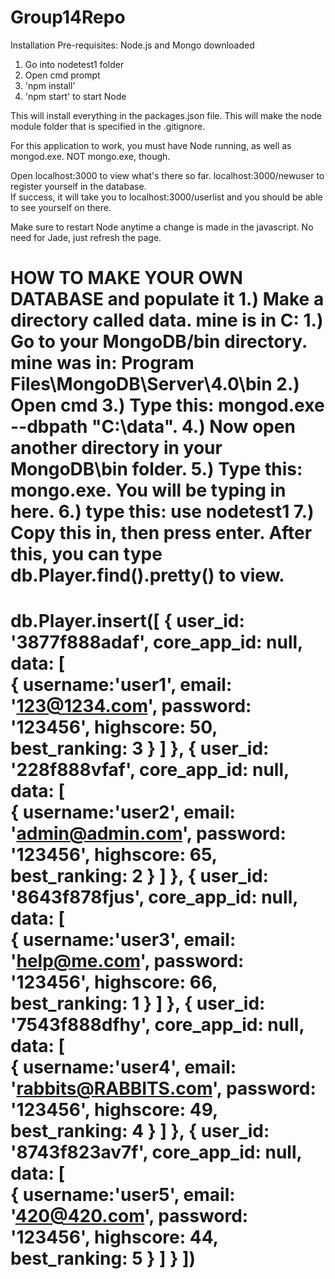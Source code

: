 # Group14Repo

Installation
Pre-requisites: Node.js and Mongo downloaded

1. Go into nodetest1 folder
2. Open cmd prompt
3. 'npm install'
4. 'npm start' to start Node

This will install everything in the packages.json file. This will make the node module folder that is specified in the .gitignore.

For this application to work, you must have Node running, as well as mongod.exe.  NOT mongo.exe, though. 

Open localhost:3000 to view what's there so far.
localhost:3000/newuser  to register yourself in the database.  
If success, it will take you to localhost:3000/userlist and you should be able to see yourself on there.

Make sure to restart Node anytime a change is made in the javascript. No need for Jade, just refresh the page.


HOW TO MAKE YOUR OWN DATABASE and populate it
1.) Make a directory called data. mine is in C: 
1.) Go to your MongoDB/bin directory. mine was in: Program Files\MongoDB\Server\4.0\bin
2.) Open cmd
3.) Type this:  mongod.exe --dbpath "C:\data".
4.) Now open another directory in your MongoDB\bin folder.
5.) Type this: mongo.exe.  You will be typing in here.
6.) type this:  use nodetest1
7.) Copy this in, then press enter. After this, you can type db.Player.find().pretty() to view.
==========================
db.Player.insert([
   {
      user_id: '3877f888adaf', 
      core_app_id: null, 
      data: [	
         {
            username:'user1',
            email: '123@1234.com',
            password: '123456',
			highscore: 50,
			best_ranking: 3 
         }
      ]
   },
   {
      user_id: '228f888vfaf', 
      core_app_id: null, 
      data: [	
         {
            username:'user2',
            email: 'admin@admin.com',
            password: '123456',
			highscore: 65,
			best_ranking: 2 
         }
      ]
   },
   {
      user_id: '8643f878fjus', 
      core_app_id: null, 
      data: [	
         {
            username:'user3',
            email: 'help@me.com',
            password: '123456',
			highscore: 66,
			best_ranking: 1 
         }
      ]
   },
   {
      user_id: '7543f888dfhy', 
      core_app_id: null, 
      data: [	
         {
            username:'user4',
            email: 'rabbits@RABBITS.com',
            password: '123456',
			highscore: 49,
			best_ranking: 4 
         }
      ]
   },
   {
      user_id: '8743f823av7f', 
      core_app_id: null, 
      data: [	
         {
            username:'user5',
            email: '420@420.com',
            password: '123456',
			highscore: 44,
			best_ranking: 5 
         }
      ]
   }
])
=================================